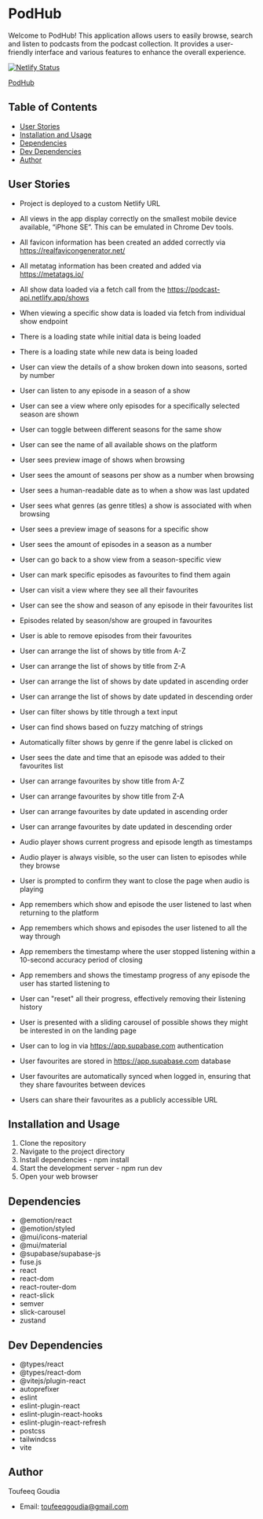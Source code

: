 <!-- omit in toc -->
# PodHub

Welcome to PodHub! This application allows users to easily browse, search and listen to podcasts from the podcast collection. It provides a user-friendly interface and various features to enhance the overall experience. 

[![Netlify Status](https://api.netlify.com/api/v1/badges/b1dd7a06-ae94-4f59-81cf-19687d02c1e0/deploy-status)](https://app.netlify.com/sites/podhub/deploys)

[PodHub](https://podhub.netlify.app/) 

<!-- omit in toc -->
## Table of Contents
- [User Stories](#user-stories)
- [Installation and Usage](#installation-and-usage)
- [Dependencies](#dependencies)
- [Dev Dependencies](#dev-dependencies)
- [Author](#author)

## User Stories

- Project is deployed to a custom Netlify URL
- All views in the app display correctly on the smallest mobile device available, “iPhone SE”. This can be emulated in Chrome Dev tools.
- All favicon information has been created an added correctly via https://realfavicongenerator.net/ 
- All metatag information has been created and added via https://metatags.io/

- All show data loaded via a fetch call from the https://podcast-api.netlify.app/shows
- When viewing a specific show data is loaded via fetch from individual show endpoint
- There is a loading state while initial data is being loaded
- There is a loading state while new data is being loaded

- User can view the details of a show broken down into seasons, sorted by number
- User can listen to any episode in a season of a show
- User can see a view where only episodes for a specifically selected season are shown
- User can toggle between different seasons for the same show

- User can see the name of all available shows on the platform
- User sees preview image of shows when browsing
- User sees the amount of seasons per show as a number when browsing
- User sees a human-readable date as to when a show was last updated
- User sees what genres (as genre titles) a show is associated with when browsing

- User sees a preview image of seasons for a specific show
- User sees the amount of episodes in a season as a number
- User can go back to a show view from a season-specific view

- User can mark specific episodes as favourites to find them again
- User can visit a view where they see all their favourites
- User can see the show and season of any episode in their favourites list
- Episodes related by season/show are grouped in favourites
- User is able to remove episodes from their favourites

- User can arrange the list of shows by title from A-Z
- User can arrange the list of shows by title from Z-A
- User can arrange the list of shows by date updated in ascending order
- User can arrange the list of shows by date updated in descending order
- User can filter shows by title through a text input
- User can find shows based on fuzzy matching of strings
- Automatically filter shows by genre if the genre label is clicked on

- User sees the date and time that an episode was added to their favourites list
- User can arrange favourites by show title from A-Z
- User can arrange favourites by show title from Z-A
- User can arrange favourites by date updated in ascending order
- User can arrange favourites by date updated in descending order

- Audio player shows current progress and episode length as timestamps
- Audio player is always visible, so the user can listen to episodes while they browse
- User is prompted to confirm they want to close the page when audio is playing
- App remembers which show and episode the user listened to last when returning to the platform
- App remembers which shows and episodes the user listened to all the way through
- App remembers the timestamp where the user stopped listening within a 10-second accuracy period of closing
- App remembers and shows the timestamp progress of any episode the user has started listening to
- User can "reset" all their progress, effectively removing their listening history

- User is presented with a sliding carousel of possible shows they might be interested in on the landing page
- User can to log in via https://app.supabase.com authentication
- User favourites are stored in https://app.supabase.com database
- User favourites are automatically synced when logged in, ensuring that they share favourites between devices
- Users can share their favourites as a publicly accessible URL

## Installation and Usage

1. Clone the repository
2. Navigate to the project directory
3. Install dependencies - npm install
4. Start the development server - npm run dev
5. Open your web browser

## Dependencies

- @emotion/react
- @emotion/styled
- @mui/icons-material
- @mui/material
- @supabase/supabase-js
- fuse.js
- react
- react-dom
- react-router-dom
- react-slick
- semver
- slick-carousel
- zustand

## Dev Dependencies

- @types/react
- @types/react-dom
- @vitejs/plugin-react
- autoprefixer
- eslint
- eslint-plugin-react
- eslint-plugin-react-hooks
- eslint-plugin-react-refresh
- postcss
- tailwindcss
- vite

## Author

Toufeeq Goudia
- Email: toufeeqgoudia@gmail.com
